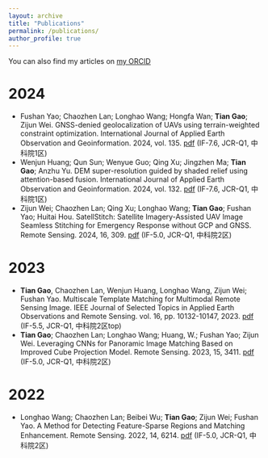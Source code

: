 ```yaml
---
layout: archive
title: "Publications"
permalink: /publications/
author_profile: true
---
```


You can also find my articles on [my ORCID](https://orcid.org/0000-0003-0466-1001)


2024
======
* Fushan Yao; Chaozhen Lan; Longhao Wang; Hongfa Wan; __Tian Gao__; Zijun Wei. GNSS-denied geolocalization of UAVs using terrain-weighted constraint optimization. International Journal of Applied Earth Observation and Geoinformation. 2024, vol. 135. [pdf](https://www.sciencedirect.com/science/article/pii/S1569843224006332?via%3Dihub) (IF-7.6, JCR-Q1, 中科院1区)
* Wenjun Huang; Qun Sun; Wenyue Guo; Qing Xu; Jingzhen Ma; __Tian Gao__; Anzhu Yu. DEM super-resolution guided by shaded relief using attention-based fusion. International Journal of Applied Earth Observation and Geoinformation. 2024, vol. 132. [pdf](https://www.sciencedirect.com/science/article/pii/S1569843224003686?via%3Dihub) (IF-7.6, JCR-Q1, 中科院1区)
* Zijun Wei; Chaozhen Lan; Qing Xu; Longhao Wang; __Tian Gao__; Fushan Yao; Huitai Hou. SatellStitch: Satellite Imagery-Assisted UAV Image Seamless Stitching for Emergency Response without GCP and GNSS. Remote Sensing. 2024, 16, 309. [pdf](https://www.mdpi.com/2072-4292/16/2/309) (IF-5.0, JCR-Q1, 中科院2区)

2023
======
* __Tian Gao__, Chaozhen Lan, Wenjun Huang, Longhao Wang, Zijun Wei; Fushan Yao. Multiscale Template Matching for Multimodal Remote Sensing Image. IEEE Journal of Selected Topics in Applied Earth Observations and Remote Sensing. vol. 16, pp. 10132-10147, 2023. [pdf](https://ieeexplore.ieee.org/document/10292840/metrics#metrics) (IF-5.5, JCR-Q1, 中科院2区top)
* __Tian Gao__; Chaozhen Lan; Longhao Wang; Huang, W.; Fushan Yao; Zijun Wei. Leveraging CNNs for Panoramic Image Matching Based on Improved Cube Projection Model. Remote Sensing. 2023, 15, 3411. [pdf](https://www.mdpi.com/2072-4292/15/13/3411) (IF-5.0, JCR-Q1, 中科院2区)

2022
======
* Longhao Wang; Chaozhen Lan; Beibei Wu; __Tian Gao__; Zijun Wei; Fushan Yao. A Method for Detecting Feature-Sparse Regions and Matching Enhancement. Remote Sensing. 2022, 14, 6214. [pdf](https://www.mdpi.com/2072-4292/14/24/6214) (IF-5.0, JCR-Q1, 中科院2区)


